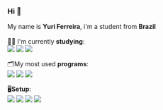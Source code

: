 ### Hi 👋
   My name is **Yuri Ferreira**, i'm a student from **Brazil**<br>
 <br>👩‍💻 I'm currently **studying**: <br> <img src="https://img.shields.io/badge/HTML5-E34F26?style=for-the-badge&logo=html5&logoColor=white" /> <img src="https://img.shields.io/badge/CSS3-1572B6?style=for-the-badge&logo=css3&logoColor=white" /> <img src="https://img.shields.io/badge/JavaScript-F7DF1E?style=for-the-badge&logo=javascript&logoColor=black" />  <br>

🗂My most used **programs**:
<br>
<img src="https://img.shields.io/badge/Adobe%20XD-FF61F6?style=for-the-badge&logo=Adobe%20XD&logoColor=white"/>
<img src="https://img.shields.io/badge/Visual_Studio_Code-0078D4?style=for-the-badge&logo=visual%20studio%20code&logoColor=white"/>
<img src="https://img.shields.io/badge/Spotify-1ED760?&style=for-the-badge&logo=spotify&logoColor=white"/>

🖥**Setup**:
<br>
<img src="https://img.shields.io/badge/Windows-0078D6?style=for-the-badge&logo=windows&logoColor=white"/> <img src="https://img.shields.io/badge/NVIDIA-RTX2070-76B900?style=for-the-badge&logo=nvidia&logoColor=white"/> <img src="https://img.shields.io/badge/Intel-Core_i7_8th-0071C5?style=for-the-badge&logo=intel&logoColor=whi"/> <img src="https://img.shields.io/badge/RAM-24GB-blue?style=for-the-badge"/>

